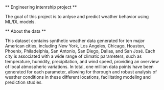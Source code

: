 ** Engineering intenrship project **

The goal of this project is to anlyse and predict weather behavior using ML/DL models.

** About the data **

This dataset contains synthetic weather data generated for ten major American cities, including New York, Los Angeles, Chicago, Houston, Phoenix, Philadelphia, San Antonio, San Diego, Dallas, and San José. Each city is associated with a wide range of climatic parameters, such as temperature, humidity, precipitation, and wind speed, providing an overview of local atmospheric variations. In total, one million data points have been generated for each parameter, allowing for thorough and robust analysis of weather conditions in these different locations, facilitating modeling and prediction studies.
